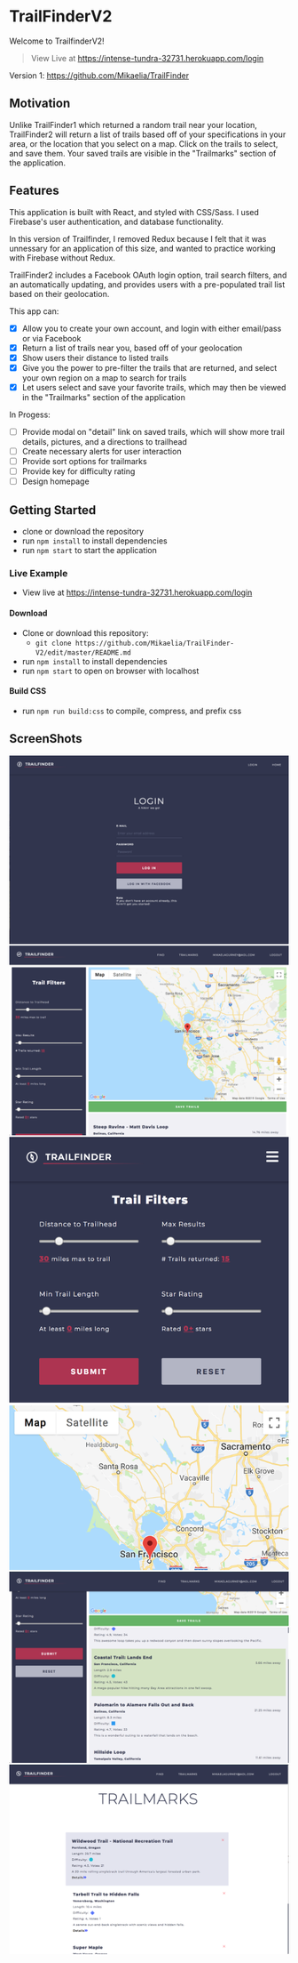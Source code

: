 # TrailFinderV2

Welcome to TrailfinderV2!

> View Live at https://intense-tundra-32731.herokuapp.com/login

Version 1: https://github.com/Mikaelia/TrailFinder

## Motivation

Unlike TrailFinder1 which returned a random trail near your location, TrailFinder2 will return a list of trails based off of your specifications in your area, or the location that you select on a map. Click on the trails to select, and save them. Your saved trails are visible in the "Trailmarks" section of the application.

## Features

This application is built with React, and styled with CSS/Sass. I used Firebase's user authentication, and database functionality.

In this version of Trailfinder, I removed Redux because I felt that it was unnessary for an application of this size, and wanted to practice working with Firebase without Redux.

TrailFinder2 includes a Facebook OAuth login option, trail search filters, and an automatically updating, and provides users with a pre-populated trail list based on their geolocation.

This app can:

- [x] Allow you to create your own account, and login with either email/pass or via Facebook
- [x] Return a list of trails near you, based off of your geolocation
- [x] Show users their distance to listed trails
- [x] Give you the power to pre-filter the trails that are returned, and select your own region on a map to search for trails
- [x] Let users select and save your favorite trails, which may then be viewed in the "Trailmarks" section of the application

In Progess:

- [ ] Provide modal on "detail" link on saved trails, which will show more trail details, pictures, and a directions to trailhead
- [ ] Create necessary alerts for user interaction
- [ ] Provide sort options for trailmarks
- [ ] Provide key for difficulty rating
- [ ] Design homepage

## Getting Started

- clone or download the repository
- run `npm install` to install dependencies
- run `npm start` to start the application

### Live Example

- View live at https://intense-tundra-32731.herokuapp.com/login

#### Download

- Clone or download this repository:
  - `git clone https://github.com/Mikaelia/TrailFinder-V2/edit/master/README.md`
- run `npm install` to install dependencies
- run `npm start` to open on browser with localhost

#### Build CSS

- run `npm run build:css` to compile, compress, and prefix css

## ScreenShots

![login](public/screenshots/loginScreen.png)
![desktop mapview](public/screenshots/desktopMapView.png)
![desktop trail view](public/screenshots/mobileView.png)
![mobile view](public/screenshots/desktopTrailView.png)
![trailmarks](public/screenshots/trailmarks.png)
